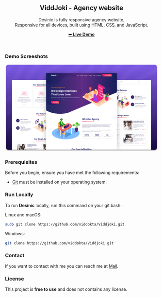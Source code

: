 <div align="center">

  <h2 align="center">ViddJoki - Agency website</h2>

  Desinic is fully responsive agency website, <br />Responsive for all devices, built using HTML, CSS, and JavaScript.

  <a href="https://viddjoki.vercel.app/"><strong>➥ Live Demo</strong></a>

</div>

<br />

### Demo Screeshots

![Desinic Desktop Demo](./readme-images/desktop.png "Desktop Demo")

### Prerequisites

Before you begin, ensure you have met the following requirements:

* [Git](https://git-scm.com/downloads "Download Git") must be installed on your operating system.

### Run Locally

To run **Desinic** locally, run this command on your git bash:

Linux and macOS:

```bash
sudo git clone https://github.com/viddokta/Viddjoki.git
```

Windows:

```bash
git clone https://github.com/viddokta/Viddjoki.git
```

### Contact

If you want to contact with me you can reach me at [Mail](mailto:davidokta56@gmail.com?).

### License

This project is **free to use** and does not contains any license.
